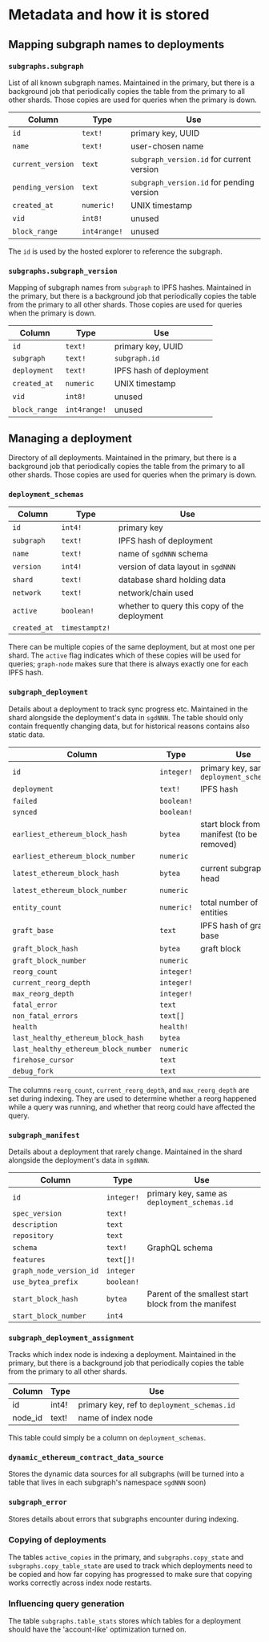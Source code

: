 # Metadata and how it is stored

## Mapping subgraph names to deployments

### `subgraphs.subgraph`

List of all known subgraph names. Maintained in the primary, but there is a background job that periodically copies the table from the primary to all other shards. Those copies are used for queries when the primary is down.

| Column            | Type         | Use                                       |
|-------------------|--------------|-------------------------------------------|
| `id`              | `text!`      | primary key, UUID                         |
| `name`            | `text!`      | user-chosen name                          |
| `current_version` | `text`       | `subgraph_version.id` for current version |
| `pending_version` | `text`       | `subgraph_version.id` for pending version |
| `created_at`      | `numeric!`   | UNIX timestamp                            |
| `vid`             | `int8!`      | unused                                    |
| `block_range`     | `int4range!` | unused                                    |

The `id` is used by the hosted explorer to reference the subgraph.


### `subgraphs.subgraph_version`

Mapping of subgraph names from `subgraph` to IPFS hashes. Maintained in the primary, but there is a background job that periodically copies the table from the primary to all other shards. Those copies are used for queries when the primary is down.

| Column        | Type         | Use                     |
|---------------|--------------|-------------------------|
| `id`          | `text!`      | primary key, UUID       |
| `subgraph`    | `text!`      | `subgraph.id`           |
| `deployment`  | `text!`      | IPFS hash of deployment |
| `created_at`  | `numeric`    | UNIX timestamp          |
| `vid`         | `int8!`      | unused                  |
| `block_range` | `int4range!` | unused                  |


## Managing a deployment

Directory of all deployments. Maintained in the primary, but there is a background job that periodically copies the table from the primary to all other shards. Those copies are used for queries when the primary is down.

### `deployment_schemas`

| Column       | Type           | Use                                          |
|--------------|----------------|----------------------------------------------|
| `id`         | `int4!`        | primary key                                  |
| `subgraph`   | `text!`        | IPFS hash of deployment                      |
| `name`       | `text!`        | name of `sgdNNN` schema                      |
| `version`    | `int4!`        | version of data layout in `sgdNNN`           |
| `shard`      | `text!`        | database shard holding data                  |
| `network`    | `text!`        | network/chain used                           |
| `active`     | `boolean!`     | whether to query this copy of the deployment |
| `created_at` | `timestamptz!` |                                              |

There can be multiple copies of the same deployment, but at most one per shard. The `active` flag indicates which of these copies will be used for queries; `graph-node` makes sure that there is always exactly one for each IPFS hash.

### `subgraph_deployment`

Details about a deployment to track sync progress etc. Maintained in the
shard alongside the deployment's data in `sgdNNN`. The table should only
contain frequently changing data, but for historical reasons contains also
static data.

| Column                               | Type       | Use                                          |
|--------------------------------------|------------|----------------------------------------------|
| `id`                                 | `integer!` | primary key, same as `deployment_schemas.id` |
| `deployment`                         | `text!`    | IPFS hash                                    |
| `failed`                             | `boolean!` |                                              |
| `synced`                             | `boolean!` |                                              |
| `earliest_ethereum_block_hash`       | `bytea`    | start block from manifest (to be removed)    |
| `earliest_ethereum_block_number`     | `numeric`  |                                              |
| `latest_ethereum_block_hash`         | `bytea`    | current subgraph head                        |
| `latest_ethereum_block_number`       | `numeric`  |                                              |
| `entity_count`                       | `numeric!` | total number of entities                     |
| `graft_base`                         | `text`     | IPFS hash of graft base                      |
| `graft_block_hash`                   | `bytea`    | graft block                                  |
| `graft_block_number`                 | `numeric`  |                                              |
| `reorg_count`                        | `integer!` |                                              |
| `current_reorg_depth`                | `integer!` |                                              |
| `max_reorg_depth`                    | `integer!` |                                              |
| `fatal_error`                        | `text`     |                                              |
| `non_fatal_errors`                   | `text[]`   |                                              |
| `health`                             | `health!`  |                                              |
| `last_healthy_ethereum_block_hash`   | `bytea`    |                                              |
| `last_healthy_ethereum_block_number` | `numeric`  |                                              |
| `firehose_cursor`                    | `text`     |                                              |
| `debug_fork`                         | `text`     |                                              |

The columns `reorg_count`, `current_reorg_depth`, and `max_reorg_depth` are
set during indexing. They are used to determine whether a reorg happened
while a query was running, and whether that reorg could have affected the
query.

### `subgraph_manifest`

Details about a deployment that rarely change. Maintained in the
shard alongside the deployment's data in `sgdNNN`.

| Column                  | Type       | Use                                                  |
|-------------------------|------------|------------------------------------------------------|
| `id`                    | `integer!` | primary key, same as `deployment_schemas.id`         |
| `spec_version`          | `text!`    |                                                      |
| `description`           | `text`     |                                                      |
| `repository`            | `text`     |                                                      |
| `schema`                | `text!`    | GraphQL schema                                       |
| `features`              | `text[]!`  |                                                      |
| `graph_node_version_id` | `integer`  |                                                      |
| `use_bytea_prefix`      | `boolean!` |                                                      |
| `start_block_hash`      | `bytea`    | Parent of the smallest start block from the manifest |
| `start_block_number`    | `int4`     |                                                      |

### `subgraph_deployment_assignment`

Tracks which index node is indexing a deployment. Maintained in the primary,
but there is a background job that periodically copies the table from the
primary to all other shards.

| Column  | Type  | Use                                         |
|---------|-------|---------------------------------------------|
| id      | int4! | primary key, ref to `deployment_schemas.id` |
| node_id | text! | name of index node                          |

This table could simply be a column on `deployment_schemas`.

### `dynamic_ethereum_contract_data_source`

Stores the dynamic data sources for all subgraphs (will be turned into a
table that lives in each subgraph's namespace `sgdNNN` soon)

### `subgraph_error`

Stores details about errors that subgraphs encounter during indexing.

### Copying of deployments

The tables `active_copies` in the primary, and `subgraphs.copy_state` and
`subgraphs.copy_table_state` are used to track which deployments need to be
copied and how far copying has progressed to make sure that copying works
correctly across index node restarts.

### Influencing query generation

The table `subgraphs.table_stats` stores which tables for a deployment
should have the 'account-like' optimization turned on.
